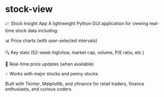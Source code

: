# stock-view
📈 Stock Insight App
A lightweight Python GUI application for viewing real-time stock data including:

📊 Price charts (with user-selected intervals)

🔍 Key stats (52-week high/low, market cap, volume, P/E ratio, etc.)

🔁 Real-time price updates (when available)

💡 Works with major stocks and penny stocks

Built with Tkinter, Matplotlib, and yfinance for retail traders, finance enthusiasts, and curious coders.
